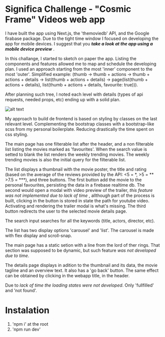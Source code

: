 # Significa Challenge - "Cosmic Frame" Videos web app

I have built the app using Next.js, the 'themoviedb' API, and the Google firabase package.
Due to the tight time window I focused on developing the app for mobile devices. I suggest that you **_take a look at the app using a mobile device preview_** .

In this challange, I started to sketch on paper the app. Listing the components and features allowed me to map and schedule the developing plan. I used an approach starting from the most 'inner' component to the most 'outer'. Simplified example: (thumb -> thumb + actions -> thumb + actions + details -> list(thumb + actions + details) -> page(list(thumb + actions + details), list(thumb + actions + details, favourite: true))). 

After planning such tree, I noted each level with details (types of api requests, needed props, etc) ending up with a solid plan.

![alt text](https://lh3.googleusercontent.com/u/0/drive-viewer/AKGpihbDRhRSJA84bk05EEE3sozye6wR8nSqpBGZqN4xHb65Hv53f9KPK5VywMced-lewhLj-giKwRbk-90__8Y0ib4zeg6x4lsdHg=w1920-h947-rw-v1)

My approach to build de frontend is based on styling by classes on the last relevant level. Complementing the bootstrap classes with a bootstrap-like scss from my personal boilerplate. Reducing drastically the time spent on css styling.

The main page has one filterable list after the header, and a non filterable list listing the movies marked as 'favourites'. When the search value is setted to blank the list renders the weekly trending movies. The weekly trending movies is also the initial query for the filterable list.

The list displays a thumbnail with the movie poster, the title and rating (based on the average of the reviews provided by the API: <5 = *, >5 = ** >7.5 = ***), and three buttons. The first button add the movie to the personal favourites, persisting the data in a firebase realtime db. The second would open a modal with video preview of the trailer, _this feature was not implemented due to lack of time_ , allthough part of the process is built, clicking in the button is stored in state the path for youtube video. Activating and rendering the trailer modal is what's missing. The third button redirects the user to the selected movie details page.

The search input searches for all the keywords (title, actors, director, etc).

The list has two display options 'carousel' and 'list'. The carousel is made with flex display and scroll-snap.

The main page has a static setion with a line from the lord of ther rings. That section was supposed to be dynamic, but such feature _was not developed due to time_.

The details page displays in adition to the thumbnail and its data, the movie tagline and an overview text. It also has a 'go back' button. The same effect can be obtained by clicking in the webapp title, in the header.

Due to  _lack of time the loading states were not developed_. Only 'fullfilled' and 'not found'.

# Instalation
 1) 'npm i' at the root
 2) 'npm run dev'
